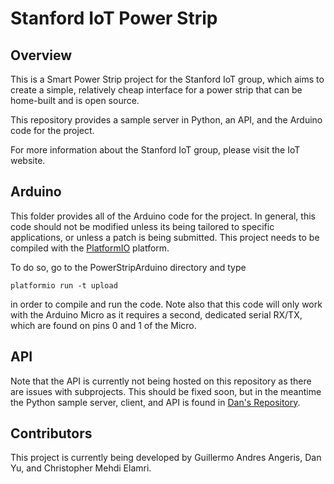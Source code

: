# Stanford IoT Power Strip

## Overview

This is a Smart Power Strip project for the Stanford IoT group, which aims to create a simple, relatively cheap interface for a power strip that can be home-built and is open source.

This repository provides a sample server in Python, an API, and the Arduino
code for the project.

For more information about the Stanford IoT group, please visit the IoT website.

## Arduino

This folder provides all of the Arduino code for the project. In general, this code should not be modified unless its being tailored to specific applications, or unless a patch is being submitted. This project needs to be compiled with the [PlatformIO](http://platformio.org/) platform.

To do so, go to the PowerStripArduino directory and type

    platformio run -t upload

in order to compile and run the code. Note also that this code will only work with the Arduino Micro as it requires a second, dedicated serial RX/TX, which are found on pins 0 and 1 of the Micro.

## API

Note that the API is currently not being hosted on this repository as there are issues with subprojects. This should be fixed soon, but in the meantime the Python sample server, client, and API is found in [Dan's Repository](https://github.com/danXyu/powerstrip_arduino_api).

## Contributors
This project is currently being developed by Guillermo Andres Angeris, Dan Yu, and Christopher Mehdi Elamri.
